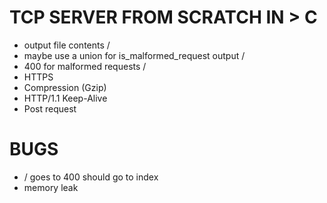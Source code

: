 # TCP SERVER FROM SCRATCH IN > C
- output file contents /
- maybe use a union for is_malformed_request output /
- 400 for malformed requests /
- HTTPS
- Compression (Gzip)
- HTTP/1.1 Keep-Alive
- Post request

# BUGS
- / goes to 400 should go to index 
- memory leak
